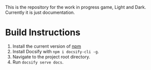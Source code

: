 <!-- Github repo readme -->

This is the repository for the work in progress game, Light and Dark. Currently it is just documentation.

# Build Instructions
1. Install the current version of [npm](https://nodejs.org/en/)
2. Install Docsify with `npm i docsify-cli -g`.
3. Navigate to the project root directory.
4. Run `docsify serve docs`.
